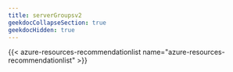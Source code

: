 ```yaml
---
title: serverGroupsv2
geekdocCollapseSection: true
geekdocHidden: true
---
```


{{< azure-resources-recommendationlist name="azure-resources-recommendationlist" >}}
